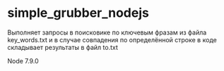 # simple_grubber_nodejs

Выполняет запросы в поисковике по ключевым фразам из файла key_words.txt и в случае совпадения по определённой строке в коде складывает результаты в файл to.txt

Node 7.9.0
